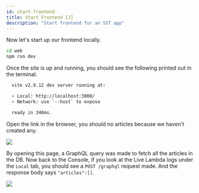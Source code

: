 ```yaml
---
id: start-frontend
title: Start Frontend [J]
description: "Start frontend for an SST app"
---
```


Now let's start up our frontend locally.

```bash
cd web
npm run dev
```

Once the site is up and running, you should see the following printed out in the terminal.

```bash
  vite v2.9.12 dev server running at:

  > Local: http://localhost:3000/
  > Network: use `--host` to expose

  ready in 346ms.
```

Open the link in the browser, you should no articles because we haven't created any.

![](/img/start-frontend/frontend.png)

By opening this page, a GraphQL query was made to fetch all the articles in the DB. Now back to the Console, if you look at the Live Lambda logs under the `Local` tab, you should see a `POST /graphql` request made. And the response body says `"articles":[]`.

![](/img/start-frontend/console-log.png)
